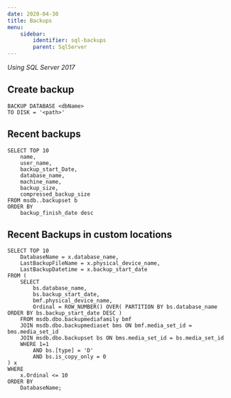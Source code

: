 ```yaml
---
date: 2020-04-30
title: Backups
menu:
    sidebar:
        identifier: sql-backups
        parent: SqlServer
---
```


_Using SQL Server 2017_



Create backup
-------------
```
BACKUP DATABASE <dbName>
TO DISK = '<path>'
```



Recent backups
--------------
```
SELECT TOP 10
	name,
	user_name,
	backup_start_Date,
	database_name,
	machine_name,
	backup_size,
	compressed_backup_size
FROM msdb..backupset b
ORDER BY
	backup_finish_date desc
```



Recent Backups in custom locations
----------------------------------
```
SELECT TOP 10
	DatabaseName = x.database_name,
    LastBackupFileName = x.physical_device_name,
    LastBackupDatetime = x.backup_start_date
FROM (
	SELECT
		bs.database_name,
        bs.backup_start_date,
        bmf.physical_device_name,
		Ordinal = ROW_NUMBER() OVER( PARTITION BY bs.database_name ORDER BY bs.backup_start_date DESC )
    FROM msdb.dbo.backupmediafamily bmf
	JOIN msdb.dbo.backupmediaset bms ON bmf.media_set_id = bms.media_set_id
	JOIN msdb.dbo.backupset bs ON bms.media_set_id = bs.media_set_id
	WHERE 1=1
		AND bs.[type] = 'D'
		AND bs.is_copy_only = 0 
) x
WHERE 
	x.Ordinal <= 10
ORDER BY
	DatabaseName;
```